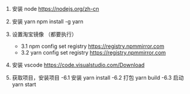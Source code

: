 1. 安装 node
   https://nodejs.org/zh-cn

2. 安装 yarn
   npm install -g yarn

3. 设置淘宝镜像 （都要执行）

   - 3.1
     npm config set registry https://registry.npmmirror.com
   - 3.2
     yarn config set registry https://registry.npmmirror.com

4. 安装 vscode
   https://code.visualstudio.com/Download

5. 获取项目，安装项目
   -6.1 安装
   yarn install
   -6.2 打包
   yarn build
   -6.3 启动
   yarn start
